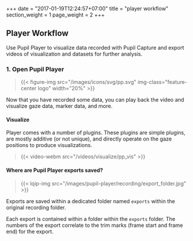 +++
date = "2017-01-19T12:24:57+07:00"
title = "player workflow"
section_weight = 1
page_weight = 2
+++

## Player Workflow
Use Pupil Player to visualize data recorded with Pupil Capture and export videos of visualization and datasets for further analysis. 

### 1. Open Pupil Player

> {{< figure-img src="/images/icons/svg/pp.svg" img-class="feature-center logo" width="20%" >}}

Now that you have recorded some data, you can play back the video and visualize gaze data, marker data, and more.

#### Visualize

Player comes with a number of plugins. These plugins are simple plugins, are mostly additive (or not unique), and directly operate on the gaze positions to produce visualizations.

> {{< video-webm src="/videos/visualize/pp_vis" >}}

<!-- Let's get familiar with the Player window. -->

<!-- > {{< lqip-img src="/images/pupil-player/pp_cl_main.jpg" >}} -->

<!-- > {{< lqip-img src="/images/pupil-player/pupil-player-callout.jpg" >}} -->

<!-- The Player window is the main control center for `Pupil Player`. It displays the recorded video feed from pupil capture file. -->

<!-- 1. **Graphs** - This area contains performance graphs. You can monitor `CPU` and `FPS` and pupil algorithm detection confidence. These graphs are the same as in the `World` window..
1. **Settings GUI Menu** - This is the main GUI for Pupil Player. You can use this menu primarily to launch plugins and control global settings.  
1. **Plugin GUIs** - Each Plugin spawns its own GUI window. You can control settings of each Plugin in the GUI window. For details on all plugins see documentation on [Pupil Player](#pupil-player) in the user guide.  
1. **Seek Bar and Trim Marks** - You can drag the playhead (large circle) to scrub through the video or `space` bar to play/pause. You can use the arrow keys to advance one frame at a time. Drag the small green circles at the end of the seek bar to set trim marks. Trim marks directly inform the section of video/data to export.
1. **Hot keys** - This area contains clickable buttons for plugins.
 -->
#### Where are Pupil Player exports saved?

> {{< lqip-img src="/images/pupil-player/recording/export_folder.jpg" >}}

<!-- > {{< lqip-img src="/images/pupil-player/recording/recording_folder_exports_v07.jpg" >}} -->

Exports are saved within a dedicated folder named `exports` within the original recording folder.

Each export is contained within a folder within the `exports` folder. The numbers of the export correlate to the trim marks (frame start and frame end) for the export.  
